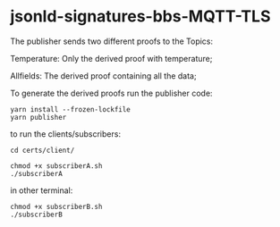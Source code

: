 # jsonld-signatures-bbs-MQTT-TLS

The publisher sends two different proofs to the Topics:

Temperature: Only the derived proof with temperature;

Allfields: The derived proof containing all the data;

To generate the derived proofs run the publisher code:

```
yarn install --frozen-lockfile
yarn publisher
```

to run the clients/subscribers:

```
cd certs/client/

chmod +x subscriberA.sh 
./subscriberA
```
in other terminal:

```
chmod +x subscriberB.sh 
./subscriberB
```
